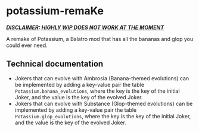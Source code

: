 # potassium-remaKe
***<u>DISCLAIMER: HIGHLY WIP DOES NOT WORK AT THE MOMENT</u>***

A remake of Potassium, a Balatro mod that has all the bananas and glop you could ever need.

## Technical documentation
- Jokers that can evolve with Ambrosia (Banana-themed evolutions) can be implemented by adding a key-value pair the table `Potassium.banana_evolutions`, where the key is the key of the initial Joker, and the value is the key of the evolved Joker.
- Jokers that can evolve with Substance (Glop-themed evolutions) can be implemented by adding a key-value pair the table `Potassium.glop_evolutions`, where the key is the key of the initial Joker, and the value is the key of the evolved Joker.